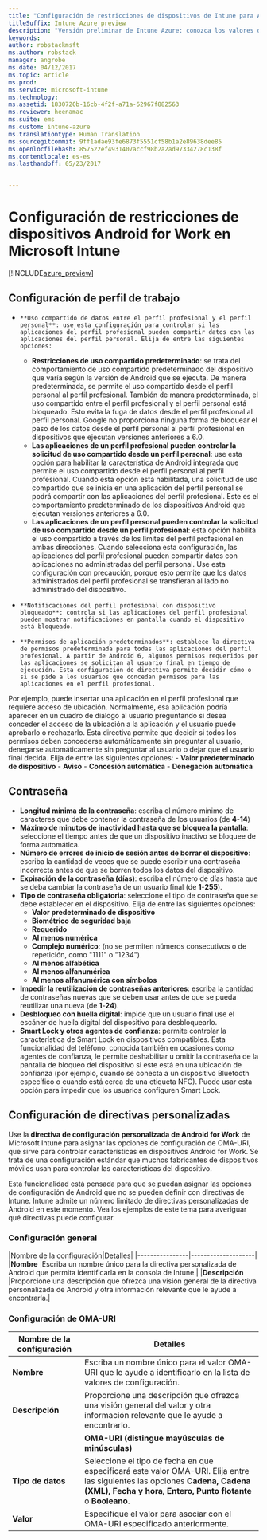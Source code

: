 ```yaml
---
title: "Configuración de restricciones de dispositivos de Intune para Android for Work | Microsoft Docs"
titleSuffix: Intune Azure preview
description: "Versión preliminar de Intune Azure: conozca los valores de configuración de Intune que puede usar para controlar la configuración y la funcionalidad de los dispositivos Android for Work."
keywords: 
author: robstackmsft
ms.author: robstack
manager: angrobe
ms.date: 04/12/2017
ms.topic: article
ms.prod: 
ms.service: microsoft-intune
ms.technology: 
ms.assetid: 1830720b-16cb-4f2f-a71a-62967f882563
ms.reviewer: heenamac
ms.suite: ems
ms.custom: intune-azure
ms.translationtype: Human Translation
ms.sourcegitcommit: 9ff1adae93fe6873f5551cf58b1a2e89638dee85
ms.openlocfilehash: 857522ef4931407accf98b2a2ad97334278c138f
ms.contentlocale: es-es
ms.lasthandoff: 05/23/2017


---
```


# <a name="android-for-work-device-restriction-settings-in-microsoft-intune"></a>Configuración de restricciones de dispositivos Android for Work en Microsoft Intune

[!INCLUDE[azure_preview](./includes/azure_preview.md)]

## <a name="work-profile-settings"></a>Configuración de perfil de trabajo
-     **Uso compartido de datos entre el perfil profesional y el perfil personal**: use esta configuración para controlar si las aplicaciones del perfil profesional pueden compartir datos con las aplicaciones del perfil personal. Elija de entre las siguientes opciones:
    - **Restricciones de uso compartido predeterminado**: se trata del comportamiento de uso compartido predeterminado del dispositivo que varía según la versión de Android que se ejecuta. De manera predeterminada, se permite el uso compartido desde el perfil personal al perfil profesional. También de manera predeterminada, el uso compartido entre el perfil profesional y el perfil personal está bloqueado. Esto evita la fuga de datos desde el perfil profesional al perfil personal. Google no proporciona ninguna forma de bloquear el paso de los datos desde el perfil personal al perfil profesional en dispositivos que ejecutan versiones anteriores a 6.0.  
    - **Las aplicaciones de un perfil profesional pueden controlar la solicitud de uso compartido desde un perfil personal**: use esta opción para habilitar la característica de Android integrada que permite el uso compartido desde el perfil personal al perfil profesional. Cuando esta opción está habilitada, una solicitud de uso compartido que se inicia en una aplicación del perfil personal se podrá compartir con las aplicaciones del perfil profesional. Este es el comportamiento predeterminado de los dispositivos Android que ejecutan versiones anteriores a 6.0.
    - **Las aplicaciones de un perfil personal pueden controlar la solicitud de uso compartido desde un perfil profesional**: esta opción habilita el uso compartido a través de los límites del perfil profesional en ambas direcciones. Cuando selecciona esta configuración, las aplicaciones del perfil profesional pueden compartir datos con aplicaciones no administradas del perfil personal.  Use esta configuración con precaución, porque esto permite que los datos administrados del perfil profesional se transfieran al lado no administrado del dispositivo.


-     **Notificaciones del perfil profesional con dispositivo bloqueado**: controla si las aplicaciones del perfil profesional pueden mostrar notificaciones en pantalla cuando el dispositivo está bloqueado.
-     **Permisos de aplicación predeterminados**: establece la directiva de permisos predeterminada para todas las aplicaciones del perfil profesional. A partir de Android 6, algunos permisos requeridos por las aplicaciones se solicitan al usuario final en tiempo de ejecución. Esta configuración de directiva permite decidir cómo o si se pide a los usuarios que concedan permisos para las aplicaciones en el perfil profesional.
Por ejemplo, puede insertar una aplicación en el perfil profesional que requiere acceso de ubicación. Normalmente, esa aplicación podría aparecer en un cuadro de diálogo al usuario preguntando si desea conceder el acceso de la ubicación a la aplicación y el usuario puede aprobarlo o rechazarlo. Esta directiva permite que decidir si todos los permisos deben concederse automáticamente sin preguntar al usuario, denegarse automáticamente sin preguntar al usuario o dejar que el usuario final decida. Elija de entre las siguientes opciones:
    -     **Valor predeterminado de dispositivo**
    -     **Aviso**
    -     **Concesión automática**
    -     **Denegación automática**

## <a name="password"></a>Contraseña

- **Longitud mínima de la contraseña**: escriba el número mínimo de caracteres que debe contener la contraseña de los usuarios (de **4**-**14**)
- **Máximo de minutos de inactividad hasta que se bloquea la pantalla**: seleccione el tiempo antes de que un dispositivo inactivo se bloquee de forma automática.
- **Número de errores de inicio de sesión antes de borrar el dispositivo**: escriba la cantidad de veces que se puede escribir una contraseña incorrecta antes de que se borren todos los datos del dispositivo.
- **Expiración de la contraseña (días)**: escriba el número de días hasta que se deba cambiar la contraseña de un usuario final (de **1**-**255**).
- **Tipo de contraseña obligatoria**: seleccione el tipo de contraseña que se debe establecer en el dispositivo. Elija de entre las siguientes opciones:
    - **Valor predeterminado de dispositivo**
    - **Biométrico de seguridad baja**
    - **Requerido**
    - **Al menos numérica**
    - **Complejo numérico**: (no se permiten números consecutivos o de repetición, como "1111" o "1234")
    - **Al menos alfabética**
    - **Al menos alfanumérica**
    - **Al menos alfanumérica con símbolos**
- **Impedir la reutilización de contraseñas anteriores**: escriba la cantidad de contraseñas nuevas que se deben usar antes de que se pueda reutilizar una nueva (de **1**-**24**).
- **Desbloqueo con huella digital**: impide que un usuario final use el escáner de huella digital del dispositivo para desbloquearlo.
- **Smart Lock y otros agentes de confianza**: permite controlar la característica de Smart Lock en dispositivos compatibles. Esta funcionalidad del teléfono, conocida también en ocasiones como agentes de confianza, le permite deshabilitar u omitir la contraseña de la pantalla de bloqueo del dispositivo si este está en una ubicación de confianza (por ejemplo, cuando se conecta a un dispositivo Bluetooth específico o cuando está cerca de una etiqueta NFC). Puede usar esta opción para impedir que los usuarios configuren Smart Lock.

## <a name="custom-policy-settings"></a>Configuración de directivas personalizadas
Use la **directiva de configuración personalizada de Android for Work** de Microsoft Intune para asignar las opciones de configuración de OMA-URI, que sirve para controlar características en dispositivos Android for Work. Se trata de una configuración estándar que muchos fabricantes de dispositivos móviles usan para controlar las características del dispositivo.

Esta funcionalidad está pensada para que se puedan asignar las opciones de configuración de Android que no se pueden definir con directivas de Intune.
Intune admite un número limitado de directivas personalizadas de Android en este momento. Vea los ejemplos de este tema para averiguar qué directivas puede configurar.

### <a name="general-settings"></a>Configuración general

|Nombre de la configuración|Detalles|
    |----------------|--------------------|
    |**Nombre** |Escriba un nombre único para la directiva personalizada de Android que permita identificarla en la consola de Intune.|
    |**Descripción** |Proporcione una descripción que ofrezca una visión general de la directiva personalizada de Android y otra información relevante que le ayude a encontrarla.|

### <a name="oma-uri-settings"></a>Configuración de OMA-URI

  |Nombre de la configuración|Detalles|
  |--------|--------------------|
  |**Nombre** |Escriba un nombre único para el valor OMA-URI que le ayude a identificarlo en la lista de valores de configuración.|
  |**Descripción** |Proporcione una descripción que ofrezca una visión general del valor y otra información relevante que le ayude a encontrarlo.|
    |**OMA-URI (distingue mayúsculas de minúsculas)** |Especifique el OMA-URI para el que desee suministrar un valor.|
  |**Tipo de datos** |Seleccione el tipo de fecha en que especificará este valor OMA-URI. Elija entre las siguientes las opciones **Cadena, Cadena (XML), Fecha y hora, Entero, Punto flotante** o **Booleano**.|
  |**Valor** |Especifique el valor para asociar con el OMA-URI especificado anteriormente.|

